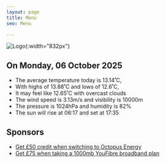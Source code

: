```yaml
---
layout: page
title: Menu
seo: Menu

---
```


![Logo](/images/logo.jpg){:width="832px"}

<!-- weather_marker starts -->
## On Monday, 06 October 2025

- The average temperature today is 13.14˚C,
- With highs of 13.88˚C and lows of 12.6˚C,
- It may feel like 12.65˚C with overcast clouds
- The wind speed is 3.13m/s and visibility is 10000m
- The pressure is 1024hPa and humidity is 82%
- The sun will rise at 06:17 and set at 17:35

<!-- weather_marker ends -->

## Sponsors

- [Get £50 credit when switching to Octopus Energy](https://bit.ly/3oD1nnS)
- [Get £75 when taking a 1000mb YouFibre broadband plan](https://aklam.io/91zWhU?)
